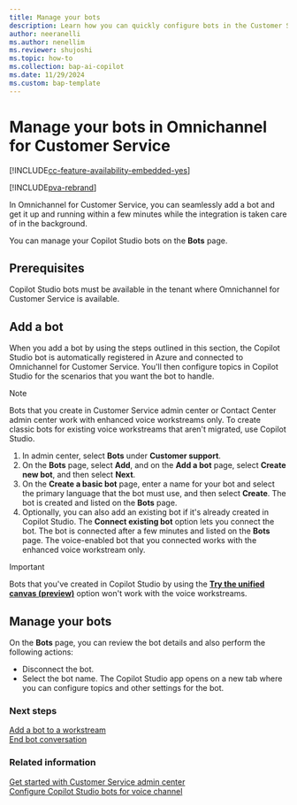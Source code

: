```yaml
---
title: Manage your bots
description: Learn how you can quickly configure bots in the Customer Service admin center.
author: neeranelli
ms.author: nenellim
ms.reviewer: shujoshi
ms.topic: how-to 
ms.collection: bap-ai-copilot
ms.date: 11/29/2024
ms.custom: bap-template
---
```


# Manage your bots in Omnichannel for Customer Service

[!INCLUDE[cc-feature-availability-embedded-yes](../../includes/cc-feature-availability-embedded-yes.md)]


[!INCLUDE[pva-rebrand](../../includes/cc-pva-rebrand.md)]

In Omnichannel for Customer Service, you can seamlessly add a bot and get it up and running within a few minutes while the integration is taken care of in the background.

You can manage your Copilot Studio bots on the **Bots** page.

## Prerequisites

Copilot Studio bots must be available in the tenant where Omnichannel for Customer Service is available.

## Add a bot

When you add a bot by using the steps outlined in this section, the Copilot Studio bot is automatically registered in Azure and connected to Omnichannel for Customer Service. You'll then configure topics in Copilot Studio for the scenarios that you want the bot to handle.

> [!NOTE]
> Bots that you create in Customer Service admin center or Contact Center admin center work with enhanced voice workstreams only. To create classic bots for existing voice workstreams that aren't migrated, use Copilot Studio.

1. In admin center, select **Bots** under **Customer support**.
1. On the **Bots** page, select **Add**, and on the **Add a bot** page, select **Create new bot**, and then select **Next**.
1. On the **Create a basic bot** page, enter a name for your bot and select the primary language that the bot must use, and then select **Create**. The bot is created and listed on the **Bots** page. 
1. Optionally, you can also add an existing bot if it's already created in Copilot Studio. The **Connect existing bot** option lets you connect the bot. The bot is connected after a few minutes and listed on the **Bots** page. The voice-enabled bot that you connected works with the enhanced voice workstream only.
> [!IMPORTANT]
> Bots that you've created in Copilot Studio by using the [**Try the unified canvas (preview)**](/power-virtual-agents/authoring-first-bot) option won't work with the voice workstreams.

## Manage your bots

On the **Bots** page, you can review the bot details and also perform the following actions:

- Disconnect the bot.
- Select the bot name. The Copilot Studio app opens on a new tab where you can configure topics and other settings for the bot.

### Next steps

[Add a bot to a workstream](create-workstreams.md#add-a-bot-to-a-workstream)  
[End bot conversation](configure-bot-virtual-agent.md#end-bot-conversation)  

### Related information

[Get started with Customer Service admin center](../implement/cs-admin-center.md)  
[Configure Copilot Studio bots for voice channel](voice-channel-pva-bots.md)  
